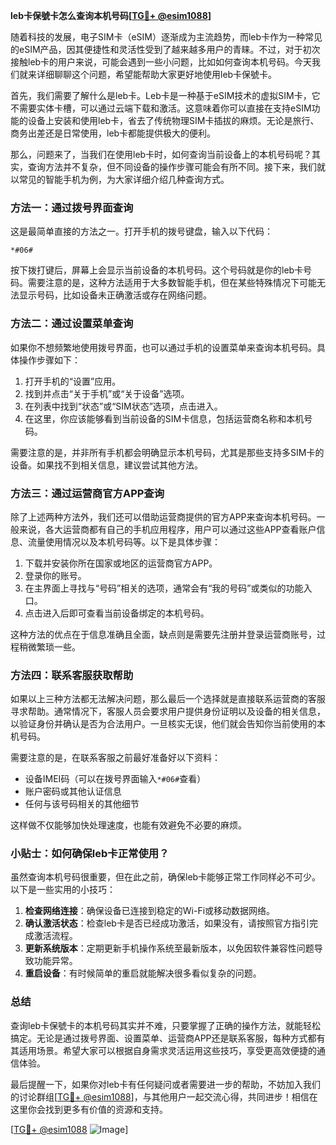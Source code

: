 **leb卡保號卡怎么查询本机号码[[TG💪+ @esim1088](https://t.me/s/esim1088)]**

随着科技的发展，电子SIM卡（eSIM）逐渐成为主流趋势，而leb卡作为一种常见的eSIM产品，因其便捷性和灵活性受到了越来越多用户的青睐。不过，对于初次接触leb卡的用户来说，可能会遇到一些小问题，比如如何查询本机号码。今天我们就来详细聊聊这个问题，希望能帮助大家更好地使用leb卡保號卡。

首先，我们需要了解什么是leb卡。Leb卡是一种基于eSIM技术的虚拟SIM卡，它不需要实体卡槽，可以通过云端下载和激活。这意味着你可以直接在支持eSIM功能的设备上安装和使用leb卡，省去了传统物理SIM卡插拔的麻烦。无论是旅行、商务出差还是日常使用，leb卡都能提供极大的便利。

那么，问题来了，当我们在使用leb卡时，如何查询当前设备上的本机号码呢？其实，查询方法并不复杂，但不同设备的操作步骤可能会有所不同。接下来，我们就以常见的智能手机为例，为大家详细介绍几种查询方式。

### 方法一：通过拨号界面查询

这是最简单直接的方法之一。打开手机的拨号键盘，输入以下代码：

```
*#06#
```

按下拨打键后，屏幕上会显示当前设备的本机号码。这个号码就是你的leb卡号码。需要注意的是，这种方法适用于大多数智能手机，但在某些特殊情况下可能无法显示号码，比如设备未正确激活或存在网络问题。

### 方法二：通过设置菜单查询

如果你不想频繁地使用拨号界面，也可以通过手机的设置菜单来查询本机号码。具体操作步骤如下：

1. 打开手机的“设置”应用。
2. 找到并点击“关于手机”或“关于设备”选项。
3. 在列表中找到“状态”或“SIM状态”选项，点击进入。
4. 在这里，你应该能够看到当前设备的SIM卡信息，包括运营商名称和本机号码。

需要注意的是，并非所有手机都会明确显示本机号码，尤其是那些支持多SIM卡的设备。如果找不到相关信息，建议尝试其他方法。

### 方法三：通过运营商官方APP查询

除了上述两种方法外，我们还可以借助运营商提供的官方APP来查询本机号码。一般来说，各大运营商都有自己的手机应用程序，用户可以通过这些APP查看账户信息、流量使用情况以及本机号码等。以下是具体步骤：

1. 下载并安装你所在国家或地区的运营商官方APP。
2. 登录你的账号。
3. 在主界面上寻找与“号码”相关的选项，通常会有“我的号码”或类似的功能入口。
4. 点击进入后即可查看当前设备绑定的本机号码。

这种方法的优点在于信息准确且全面，缺点则是需要先注册并登录运营商账号，过程稍微繁琐一些。

### 方法四：联系客服获取帮助

如果以上三种方法都无法解决问题，那么最后一个选择就是直接联系运营商的客服寻求帮助。通常情况下，客服人员会要求用户提供身份证明以及设备的相关信息，以验证身份并确认是否为合法用户。一旦核实无误，他们就会告知你当前使用的本机号码。

需要注意的是，在联系客服之前最好准备好以下资料：
- 设备IMEI码（可以在拨号界面输入`*#06#`查看）
- 账户密码或其他认证信息
- 任何与该号码相关的其他细节

这样做不仅能够加快处理速度，也能有效避免不必要的麻烦。

### 小贴士：如何确保leb卡正常使用？

虽然查询本机号码很重要，但在此之前，确保leb卡能够正常工作同样必不可少。以下是一些实用的小技巧：

1. **检查网络连接**：确保设备已连接到稳定的Wi-Fi或移动数据网络。
2. **确认激活状态**：检查leb卡是否已经成功激活，如果没有，请按照官方指引完成激活流程。
3. **更新系统版本**：定期更新手机操作系统至最新版本，以免因软件兼容性问题导致功能异常。
4. **重启设备**：有时候简单的重启就能解决很多看似复杂的问题。

### 总结

查询leb卡保號卡的本机号码其实并不难，只要掌握了正确的操作方法，就能轻松搞定。无论是通过拨号界面、设置菜单、运营商APP还是联系客服，每种方式都有其适用场景。希望大家可以根据自身需求灵活运用这些技巧，享受更高效便捷的通信体验。

最后提醒一下，如果你对leb卡有任何疑问或者需要进一步的帮助，不妨加入我们的讨论群组[[TG💪+ @esim1088](https://t.me/s/esim1088)]，与其他用户一起交流心得，共同进步！相信在这里你会找到更多有价值的资源和支持。

[[TG💪+ @esim1088](https://t.me/s/esim1088) ![Image](https://i.postimg.cc/4NQfJmqS/Snipaste-2025-05-13-00-14-12.png)]